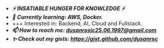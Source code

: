 - ***⚡ INSATIABLE HUNGER FOR KNOWLEDGE ⚡***
- ***🌱 Currently learning: AWS, Docker.***
- +++ Interested in: Backend, AI, Cloud and Fullstack.
- ***📫 How to reach me: dusanrosic25.06.1997@gmail.com***
- ***✨ Check out my gists: https://gist.github.com/dusanrsc***
